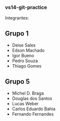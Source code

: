 ### vs14-git-practice

Integrantes:

## Grupo 1

+ Deise Sales
+ Edson Machado
+ Igor Bueno
+ Pedro Souza
+ Thiago Gomes

## Grupo 5
+ Michel D. Braga
+ Douglas dos Santos
+ Lucas Weber
+ Carlos Eduardo Bahia
+ Fernando Fernandes
